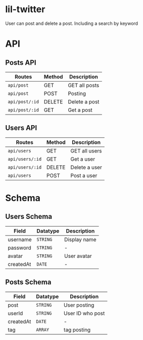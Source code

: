 # lil-twitter

User can post and delete a post. Including a search by keyword

# API
## Posts API

| Routes         | Method  | Description   
| -------------  |---------| ---------------
| `api/post`     | GET     | GET all posts
| `api/post`     | POST    | Posting
| `api/post/:id` | DELETE  | Delete a post
| `api/post/:id` | GET     | Get a post

## Users API

| Routes          | Method  | Description   
| -------------   |---------| ---------------
| `api/users`     | GET     | GET all users
| `api/users/:id` | GET     | Get a user
| `api/users/:id` | DELETE  | Delete a user
| `api/users`     | POST    | Post a user

# Schema

## Users Schema

| Field          | Datatype  | Description   
| -------------  |---------  | ---------------
| username       | `STRING`  | Display name
| password       | `STRING`  | -
| avatar         | `STRING`  | User avatar
| createdAt      | `DATE`    | -


## Posts Schema

| Field          | Datatype  | Description   
| -------------  | --------- | ---------------
| post           | `STRING`  | User posting
| userId         | `STRING`  | User ID who post
| createdAt      | `DATE`    | -
| tag            | `ARRAY`   | tag posting

